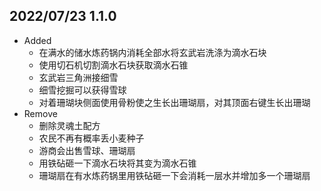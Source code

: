 ## 2022/07/23 1.1.0
* Added
  * 在满水的储水炼药锅内消耗全部水将玄武岩洗涤为滴水石块
  * 使用切石机切割滴水石块获取滴水石锥
  * 玄武岩三角洲接细雪
  * 细雪挖掘可以获得雪球
  * 对着珊瑚块侧面使用骨粉使之生长出珊瑚扇，对其顶面右键生长出珊瑚
* Remove
  * 删除灵魂土配方
  * 农民不再有概率丢小麦种子
  * 游商会出售雪球、珊瑚扇
  * 用铁砧砸一下滴水石块将其变为滴水石锥
  * 珊瑚扇在有水炼药锅里用铁砧砸一下会消耗一层水并增加多一个珊瑚扇
